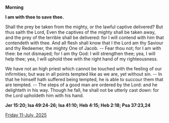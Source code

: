 **Morning**

**I am with thee to save thee.**
 
Shall the prey be taken from the mighty, or the lawful captive delivered? But thus saith the Lord, Even the captives of the mighty shall be taken away, and the prey of the terrible shall be delivered: for I will contend with him that contendeth with thee. And all flesh shall know that I the Lord am thy Saviour and thy Redeemer, the mighty One of Jacob. -- Fear thou not; for I am with thee: be not dismayed; for I am thy God: I will strengthen thee; yea, I will help thee; yea, I will uphold thee with the right hand of my righteousness.
 
We have not an high priest which cannot be touched with the feeling of our infirmities; but was in all points tempted like as we are, yet without sin. -- In that he himself hath suffered being tempted, he is able to succour them that are tempted. -- The steps of a good man are ordered by the Lord: and he delighteth in his way. Though he fall, he shall not be utterly cast down: for the Lord upholdeth him with his hand.  

**Jer 15:20; Isa 49:24‑26; Isa 41:10; Heb 4:15; Heb 2:18; Psa 37:23,24**

[Friday 11-July, 2025](https://t.me/daily_light)
